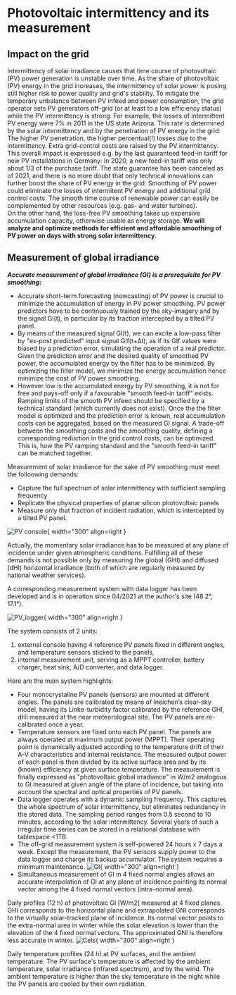 # Photovoltaic intermittency and its measurement
## Impact on the grid
Intermittency of solar irradiance causes that time course of photovoltaic (PV) power generation is unstable over time. As the share of photovoltaic (PV) energy in the grid increases, the intermittency of solar power is posing still higher risk to power quality and grid's stability. To mitigate the temporary unbalance between PV infeed and power consumption, the grid operator sets PV generators off-grid (or at least to a low efficiency status) while the PV intermittency is strong. For example, the losses of intermittent PV energy were 7% in 2011 in the US state Arizona. This rate is determined by the solar intermittency and by the penetration of PV energy in the grid: The higher PV penetration, the higher percentual(!) losses due to the intermittency. Extra grid-control costs are raised by the PV intermittency. This overall impact is expressed e.g. by the last guaranteed feed-in tariff for new PV installations in Germany: In 2020, a new feed-in tariff was only about 1/3 of the purchase tariff. The state guarantee has been canceled as of 2021, and there is no more doubt that only technical innovations can further boost the share of PV energy in the grid: Smoothing of PV power could eliminate the losses of intermitent PV energy and additional grid control costs. The smooth time course of renewable power can easily be complemented by other resources (e.g. gas- and water turbines).  
On the other hand, the loss-free PV smoothing takes up expensive accumulation capacity, otherwise usable as energy storage. **We will analyze and optimize methods for efficient and affordable smoothing of PV power on days with strong solar intermittency.**

## Measurement of global irradiance
***Accurate measurement of global irradiance (GI) is a prerequisite for PV smoothing:***  

* Accurate short-term forecasting (nowcasting) of PV power is crucial to minimize the accumulation of energy in PV power smoothing. PV power predictors have to be continuously trained by the sky-imagery and by the signal GI(t), in particular by its fraction intercepted by a tilted PV panel.
* By means of the measured signal GI(t), we can excite a low-pass filter by "ex-post predicted" input signal GIf(t+Δt), as if its GIf values were biased by a prediction error, simulating the operation of a real predictor. Given the prediction error and the desired quality of smoothed PV power, the accumulated energy by the filter has to be minimized. By optimizing the filter model, we minimize the energy accumulation hence minimize the cost of PV power smoothing.
* However low is the accumulated energy by PV smoothing, it is not for free and pays-off only if a favourable "smooth feed-in tariff" exists. Ramping limits of the smooth PV infeed should be specified by a technical standard (which currently does not exist). Once the the filter model is optimized and the prediction error is known, real accumulation costs can be aggregated, based on the measured GI signal. A trade-off between the smoothing costs and the smoothing quality, defining a corresponding reduction in the grid control costs, can be optimized. This is, how the PV ramping standard and the "smooth feed-in tariff" can be matched together.

Measurement of solar irradiance for the sake of PV smoothing must meet the folloowing demands:

- Capture the full spectrum of solar intermittency with sufficient sampling frequency
- Replicate the physical properties of planar silicon photovoltaic panels
- Measure only that fraction of incident radiation, which is intercepted by a tilted PV panel. 

![PV console](img/PV_Panels.JPG){ width="300"  align=right }

Actually, the momentary solar irradiance has to be measured at any plane of incidence under given atmospheric conditions. Fulfilling all of these demands is not possible only by measuring the global (GHI) and diffused (dHI) horizontal irradiance (both of which are regularly measured by national weather services).

A corresponding measurement system with data logger has been developed and is in operation since 04/2021 at the author's site (48.2°, 17.1°).

![PV_logger](img/PV_Logger.JPG){ width="300"  align=right }

 The system consists of 2 units:

1. external console having 4 reference PV panels fixed in different angles, and temperature sensors sticked to the panels,
2. internal measurement unit, serving as a MPPT controller, battery charger, heat sink, A/D converter, and data logger.

Here are the main system highlights:

* Four monocrystaline PV panels (sensors) are mounted at different angles. The panels are calibrated by means of Ineichen’s clear-sky model, having its Linke-turbidity factor calibrated by the reference GHI, dHI measured at the near meteorological site. The PV panels are re-calibrated once a year.
* Temperature sensors are fixed onto each PV panel. The panels are always operated at maximum output power (MPPT). Their operating point is dynamically adjusted according to the temperature drift of their A-V characteristics and internal resistance. The measured output power of each panel is then divided by its active surface area and by its (known) efficiency at given surface temperature. The measurement is finally expressed as "photovoltaic global irradiance" in W/m2 analogous to GI measured at given angle of the plane of incidence, but taking into account the spectral and optical properties of PV panels.
* Data logger operates with a dynamic sampling frequency. This captures the whole spectrum of solar intermittency, but eliminates redundancy in the stored data. The sampling period ranges from 0.5 second to 10 minutes, according to the solar intermittency. Several years of such a irregular time series can be stored in a relational database with tablespace <1TB.
* The off-grid measurement system is self-powered 24 hours x 7 days a week. Except the measurement, the PV sensors supply power to the data logger and charge its backup accumulator. The system requires a minimum maintenance.
![GI](img/GI.2022-01-15.png){ width="300"  align=right }
* Simultaneous measurement of GI in 4 fixed normal angles allows an accurate interpolation of GI at any plane of incidence pointing its normal vector among the 4 fixed normal vectors (intra-normal area).

Daily profiles (12 h) of photovoltaic GI [W/m2] measured at 4 fixed planes. GHI corresponds to the horizontal plane and extrapolated GNI corresponds to the virtually solar-tracked plane of incidence. Its normal vector points to the extra-normal area in winter while the solar elevation is lower than the elevation of the 4 fixed normal vectors. The approximated GNI is therefore less accurate in winter.
![Cels](img/Cels.2022-01-15.png){ width="300"  align=right }

Daily temperature profiles (24 h) at PV surfaces, and the ambient temperature. The PV surface's temperature is affected by the ambient temperature, solar irradiance (infrared spectrum), and by the wind. The ambient temperature is higher than the sky temperature in the night while the PV panels are cooled by their own radiation.


